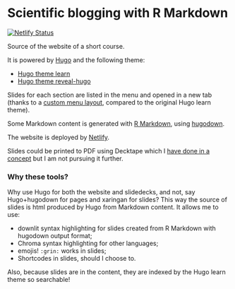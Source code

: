 
# Scientific blogging with R Markdown

<!-- badges: start -->
[![Netlify Status](https://api.netlify.com/api/v1/badges/87a90f80-f65e-4bac-9e50-2ffa6ab8936a/deploy-status)](https://app.netlify.com/sites/scientific-rmd-blogging/deploys)
<!-- badges: end -->

Source of the website of a short course.

It is powered by [Hugo](https://gohugo.io/) and the following theme:

* [Hugo theme learn](https://github.com/matcornic/hugo-theme-learn)
* [Hugo theme reveal-hugo](https://github.com/dzello/reveal-hugo)

Slides for each section are listed in the menu and opened in a new tab (thanks to a [custom menu layout](/blob/master/layouts/partials/menu.html), compared to the original Hugo learn theme).

Some Markdown content is generated with [R Markdown](https://rmarkdown.rstudio.com/), using [hugodown](https://github.com/r-lib/hugodown/).

The website is deployed by [Netlify](https://www.netlify.com/).

Slides could be printed to PDF using Decktape which I [have done in a concept](https://github.com/maelle/test-course-site) but I am not pursuing it further.

### Why these tools?

Why use Hugo for both the website and slidedecks, and not, say Hugo+hugodown for pages and xaringan for slides?
This way the source of slides is html produced by Hugo from Markdown content.
It allows me to use:

* downlit syntax highlighting for slides created from R Markdown with hugodown output format;
* Chroma syntax highlighting for other languages;
* emojis! `:grin:` works in slides;
* Shortcodes in slides, should I choose to.

Also, because slides are in the content, they are indexed by the Hugo learn theme so searchable!

